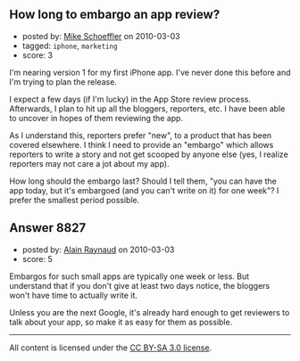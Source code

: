 ## How long to embargo an app review?

- posted by: [Mike Schoeffler](https://stackexchange.com/users/-1/2518-mike-schoeffler) on 2010-03-03
- tagged: `iphone`, `marketing`
- score: 3

I'm nearing version 1 for my first iPhone app.  I've never done this before and I'm trying to plan the release.

I expect a few days (if I'm lucky) in the App Store review process. Afterwards, I plan to hit up all the bloggers, reporters, etc. I have been able to uncover in hopes of them reviewing the app.

As I understand this, reporters prefer "new", to a product that has been covered elsewhere. I think I need to provide an "embargo" which allows reporters to write a story and not get scooped by anyone else (yes, I realize reporters may not care a jot about my app). 

How long should the embargo last?  Should I tell them, "you can have the app today, but it's embargoed (and you can't write on it) for one week"?  I prefer the smallest period possible.


## Answer 8827

- posted by: [Alain Raynaud](https://stackexchange.com/users/-1/502-alain-raynaud) on 2010-03-03
- score: 5

Embargos for such small apps are typically one week or less. But understand that if you don't give at least two days notice, the bloggers won't have time to actually write it.

Unless you are the next Google, it's already hard enough to get reviewers to talk about your app, so make it as easy for them as possible.



---

All content is licensed under the [CC BY-SA 3.0 license](https://creativecommons.org/licenses/by-sa/3.0/).
